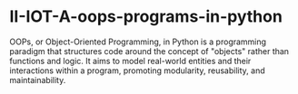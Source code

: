# II-IOT-A-oops-programs-in-python
OOPs, or Object-Oriented Programming, in Python is a programming paradigm that structures code around the concept of "objects" rather than functions and logic. It aims to model real-world entities and their interactions within a program, promoting modularity, reusability, and maintainability.
